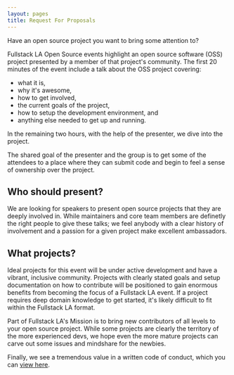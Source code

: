 ```yaml
---
layout: pages
title: Request For Proposals
---
```


Have an open source project you want to bring some attention to?

Fullstack LA Open Source events highlight an open source software (OSS) project presented by a member of that project's community. The first 20 minutes of the event include a talk about the OSS project covering: 

+ what it is, 
+ why it's awesome, 
+ how to get involved, 
+ the current goals of the project, 
+ how to setup the development environment, and 
+ anything else needed to get up and running. 

In the remaining two hours, with the help of the presenter, we dive into the project.

The shared goal of the presenter and the group is to get some of the attendees to a place where they can submit code and begin to feel a sense of ownership over the project.

## Who should present?

We are looking for speakers to present open source projects that they are deeply involved in. While maintainers and core team members are definetly the right people to give these talks; we feel anybody with a clear history of involvement and a passion for a given project make excellent ambassadors.

## What projects?

Ideal projects for this event will be under active development and have a vibrant, inclusive community. Projects with clearly stated goals and setup documentation on how to contribute will be positioned to gain enormous benefits from becoming the focus of a Fullstack LA event. If a project requires deep domain knowledge to get started, it's likely difficult to fit within the Fullstack LA format. 


Part of Fullstack LA's Mission is to bring new contributors of all levels to your open source project. While some projects are clearly the territory of the more experienced devs, we hope even the more mature projects can carve out some issues and mindshare for the newbies. 

Finally, we see a tremendous value in a written code of conduct, which you can [view here](/code-of-conduct).

